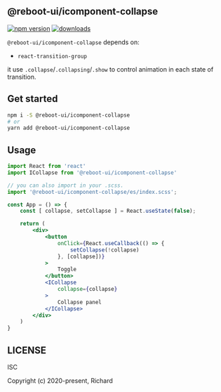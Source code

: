 ## @reboot-ui/icomponent-collapse

[![npm version](https://img.shields.io/npm/v/@reboot-ui/icomponent-collapse.svg)](https://www.npmjs.org/package/@reboot-ui/icomponent-collapse)
[![downloads](https://img.shields.io/npm/dm/@reboot-ui/icomponent-collapse.svg)](https://www.npmjs.org/package/@reboot-ui/icomponent-collapse)

`@reboot-ui/icomponent-collapse` depends on:

- `react-transition-group`

it use `.collapse`/`.collapsing`/`.show` to control animation in each state of transition.

## Get started

```bash
npm i -S @reboot-ui/icomponent-collapse
# or
yarn add @reboot-ui/icomponent-collapse
```

## Usage

```jsx
import React from 'react'
import ICollapse from '@reboot-ui/icomponent-collapse'

// you can also import in your .scss.
import '@reboot-ui/icomponent-collapse/es/index.scss';

const App = () => {
    const [ collapse, setCollapse ] = React.useState(false);

    return (
        <div>
            <button
                onClick={React.useCallback(() => {
                    setCollapse(!collapse)
                }, [collapse])}
            >
                Toggle
            </button>
            <ICollapse
                collapse={collapse}
            >
                Collapse panel
            </ICollapse>
        </div>
    )
}
```

## LICENSE

ISC

Copyright (c) 2020-present, Richard
